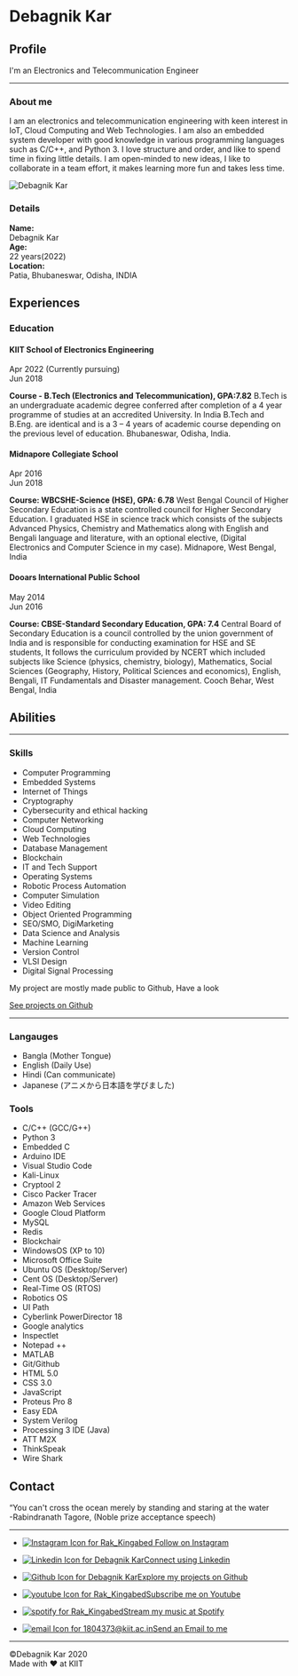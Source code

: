 
Debagnik Kar
============

Profile
-------

I'm an Electronics and Telecommunication Engineer

* * *

### About me

I am an electronics and telecommunication engineering with keen interest in IoT, Cloud Computing and Web Technologies. I am also an embedded system developer with good knowledge in various programming languages such as C/C++, and Python 3. I love structure and order, and like to spend time in fixing little details. I am open-minded to new ideas, I like to collaborate in a team effort, it makes learning more fun and takes less time.

![Debagnik Kar](./view/Images/debagnik_kar.png)

### Details

**Name:**  
Debagnik Kar  
**Age:**  
22 years(2022)  
**Location:**  
Patia, Bhubaneswar, Odisha, INDIA  

Experiences
-----------

### Education

#### KIIT School of Electronics Engineering

Apr 2022 (Currently pursuing)  
Jun 2018

**Course - B.Tech (Electronics and Telecommunication), GPA:7.82** B.Tech is an undergraduate academic degree conferred after completion of a 4 year programme of studies at an accredited University. In India B.Tech and B.Eng. are identical and is a 3 – 4 years of academic course depending on the previous level of education. Bhubaneswar, Odisha, India.

#### Midnapore Collegiate School

Apr 2016  
Jun 2018

**Course: WBCSHE-Science (HSE), GPA: 6.78** West Bengal Council of Higher Secondary Education is a state controlled council for Higher Secondary Education. I graduated HSE in science track which consists of the subjects Advanced Physics, Chemistry and Mathematics along with English and Bengali language and literature, with an optional elective, (Digital Electronics and Computer Science in my case). Midnapore, West Bengal, India

#### Dooars International Public School

May 2014  
Jun 2016

**Course: CBSE-Standard Secondary Education, GPA: 7.4** Central Board of Secondary Education is a council controlled by the union government of India and is responsible for conducting examination for HSE and SE students, It follows the curriculum provided by NCERT which included subjects like Science (physics, chemistry, biology), Mathematics, Social Sciences (Geography, History, Political Sciences and economics), English, Bengali, IT Fundamentals and Disaster management. Cooch Behar, West Bengal, India



Abilities
---------

* * *

### Skills

*   Computer Programming
*   Embedded Systems
*   Internet of Things
*   Cryptography
*   Cybersecurity and ethical hacking
*   Computer Networking
*   Cloud Computing
*   Web Technologies
*   Database Management
*   Blockchain
*   IT and Tech Support
*   Operating Systems
*   Robotic Process Automation
*   Computer Simulation
*   Video Editing
*   Object Oriented Programming
*   SEO/SMO, DigiMarketing
*   Data Science and Analysis
*   Machine Learning
*   Version Control
*   VLSI Design
*   Digital Signal Processing

  

My project are mostly made public to Github, Have a look

[See projects on Github](https:github.com/Debagnik)

* * *

### Langauges

*   Bangla (Mother Tongue)
*   English (Daily Use)
*   Hindi (Can communicate)
*   Japanese (アニメから日本語を学びました)

### Tools

*   C/C++ (GCC/G++)
*   Python 3
*   Embedded C
*   Arduino IDE
*   Visual Studio Code
*   Kali-Linux
*   Cryptool 2
*   Cisco Packer Tracer
*   Amazon Web Services
*   Google Cloud Platform
*   MySQL
*   Redis
*   Blockchair
*   WindowsOS (XP to 10)
*   Microsoft Office Suite
*   Ubuntu OS (Desktop/Server)
*   Cent OS (Desktop/Server)
*   Real-Time OS (RTOS)
*   Robotics OS
*   UI Path
*   Cyberlink PowerDirector 18
*   Google analytics
*   Inspectlet
*   Notepad ++
*   MATLAB
*   Git/Github
*   HTML 5.0
*   CSS 3.0
*   JavaScript
*   Proteus Pro 8
*   Easy EDA
*   System Verilog
*   Processing 3 IDE (Java)
*   ATT M2X
*   ThinkSpeak
*   Wire Shark

Contact
-------

“You can't cross the ocean merely by standing and staring at the water  
\-Rabindranath Tagore, (Noble prize acceptance speech)

* * *

*    [![Instagram Icon for Rak_Kingabed](./view/Images/insta-01.png) Follow on Instagram](https://www.instagram.com/rak_kingabed/)
*   [![Linkedin Icon for Debagnik Kar](./view/Images/linkedin-01.png)Connect using Linkedin](https://linkedin.com/in/debagnikkar)
*   [![Github Icon for Debagnik Kar](./view/Images/github-01.png)Explore my projects on Github](https://github.com/Debagnik)

*   [![youtube Icon for Rak_Kingabed](./view/Images/youtube-01.png)Subscribe me on Youtube](https://www.youtube.com/channel/UC5TJ5j8xY9f-LNT2TbQpttQ)
*   [![spotify for Rak_Kingabed](./view/Images/spotify-01.png)Stream my music at Spotify](https://open.spotify.com/artist/5dFq7tR1ZJpQLnUvmS4oK5)
*   [![email Icon for 1804373@kiit.ac.in](./view/Images/email-01.png)Send an Email to me](mailto:1804373@kiit.ac.in)

* * *

©Debagnik Kar 2020  
Made with ❤ at KIIT
